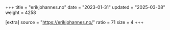 +++
title = "erikjohannes.no"
date = "2023-01-31"
updated = "2025-03-08"
weight = 4258

[extra]
source = "https://erikjohannes.no/"
ratio = 71
size = 4
+++
